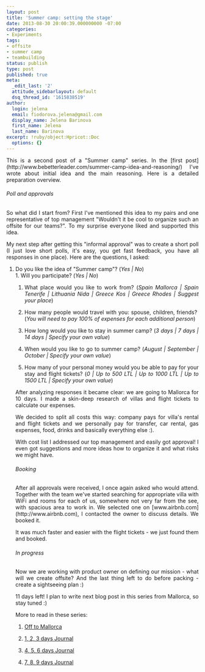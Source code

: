```yaml
---
layout: post
title: 'Summer camp: setting the stage'
date: 2013-08-30 20:00:39.000000000 -07:00
categories:
- Experiments
tags:
- offsite
- summer camp
- teambuilding
status: publish
type: post
published: true
meta:
  _edit_last: '2'
  attitude_sidebarlayout: default
  dsq_thread_id: '1615838519'
author:
  login: jelena
  email: fiodorova.jelena@gmail.com
  display_name: Jelena Barinova
  first_name: Jelena
  last_name: Barinova
excerpt: !ruby/object:Hpricot::Doc
  options: {}
---
```

<p style="text-align: justify;">This is a second post of a "Summer camp" 
series. In the [first 
post](http://www.bebetterleader.com/summer-camp-idea-and-reasoning/) I've 
wrote about initial idea and the main reasoning. Here is a detailed 
preparation overview.</p> 
<h6 style="text-align: justify;">Poll and approvals</h6> 
<p style="text-align: justify;">So what did I start from? First I've mentioned 
this idea to my pairs and one representative of top management "Wouldn't it be 
cool to organize such an offsite for our teams?". To my surprise everyone 
liked and supported this idea.</p> 
<p style="text-align: justify;">My next step after getting this "informal 
approval" was to create a short poll (I just love short polls, it's easy, you 
get fast feedback, you have all responses in one place). Here are the 
questions, I asked:</p> 
<ol style="text-align: justify;" type="1"> 
<li value="1">Do you like the idea of "Summer camp"? (<em>Yes | No</em>)</li> 
1. Will you participate? (<em>Yes | No</em>) 

1. What place would you like to work from? (<em>Spain Mallorca | Spain 
Tenerife | Lithuania Nida | Greece Kos | Greece Rhodes | Suggest your 
place</em>) 

1. How many people would travel with you: spouse, children, friends?  (<em>You 
will need to pay 100% of expenses for each additional person</em>) 

1. How long would you like to stay in summer camp? (<em>3 days | 7 days | 14 
days | Specify your own value</em>) 

1. When would you like to go to summer camp? (<em>August | September | October 
| Specify your own value</em>) 

1. How many of your personal money would you be able to pay for your stay and 
flight tickets? (<em>0 | Up to 500 LTL | Up to 1000 LTL | Up to 1500 LTL | 
Specify your own value</em>) 


<p style="text-align: justify;">After analyzing responses it became clear: we 
are going to Mallorca for 10 days. I made a skin-deep research of villas and 
flight tickets to calculate our expenses.</p> 
<p style="text-align: justify;">We decided to split all costs this way: 
company pays for villa's rental and flight tickets and we personally pay for 
transfer, car rental, gas expenses, food, drinks and basically everything else 
:).</p> 
<p style="text-align: justify;">With cost list I addressed our top management 
and easily got approval! I even got suggestions and more ideas how to organize 
it and what risks we might have.</p> 
<h6 style="text-align: justify;">Booking</h6> 
<p style="text-align: justify;">After all approvals were received, I once 
again asked who would attend. Together with the team we've started searching 
for appropriate villa with WiFi and rooms for each of us, somewhere not very 
far from the see, with spacious area to work in. We selected one on 
[www.airbnb.com](http://www.airbnb.com), I contacted the owner to discuss 
details. We booked it.</p> 
<p style="text-align: justify;">It was much faster and easier with the flight 
tickets - we just found them and booked.</p> 
<h6 style="text-align: justify;">In progress</h6> 
<p style="text-align: justify;">Now we are working with product owner on 
defining our mission - what will we create offsite? And the last thing left to 
do before packing - create a sightseeing plan :)</p> 
<p style="text-align: justify;">11 days left! I plan to write next blog post 
in this series from Mallorca, so stay tuned :)</p> 
<p>More to read in these series:</p> 

1. [Off to 
Mallorca](http://www.bebetterleader.com/summer-camp-off-to-mallorca/) 

1. [1, 2, 3 days 
Journal](http://www.bebetterleader.com/summer-camp-the-journal-1-2-3-days/) 

1. [4, 5, 6 days 
Journal](http://www.bebetterleader.com/summer-camp-the-journal-4-5-6-days/) 

1. [7, 8, 9 days 
Journal](http://www.bebetterleader.com/summer-camp-the-journal-7-8-9-days/) 